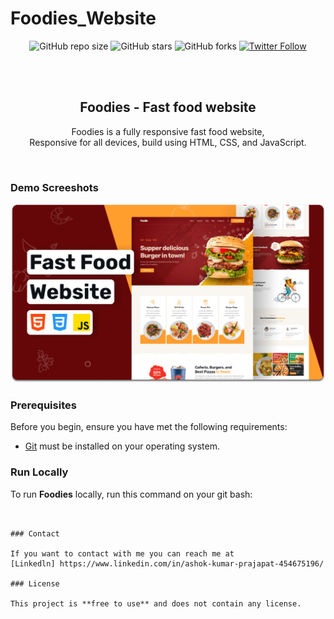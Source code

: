 # Foodies_Website
<div align="center">
  
  ![GitHub repo size](https://img.shields.io/github/repo-size/codewithsadee/Foodies)
  ![GitHub stars](https://img.shields.io/github/stars/codewithsadee/Foodies?style=social)
  ![GitHub forks](https://img.shields.io/github/forks/codewithsadee/Foodies?style=social)
  [![Twitter Follow](https://img.shields.io/twitter/follow/codewithsadee?style=social)](https://twitter.com/intent/follow?screen_name=codewithsadee)
 

  <br />
  <br />

  <h2 align="center">Foodies - Fast food website</h2>

  Foodies is a fully responsive fast food website, <br />Responsive for all devices, build using HTML, CSS, and JavaScript.

 

</div>

<br />

### Demo Screeshots

![Foodies Desktop Demo](./readme-images/desktop.png "Desktop Demo")

### Prerequisites

Before you begin, ensure you have met the following requirements:

* [Git](https://git-scm.com/downloads "Download Git") must be installed on your operating system.

### Run Locally

To run **Foodies** locally, run this command on your git bash:

```


### Contact

If you want to contact with me you can reach me at 
[Linkedln] https://www.linkedin.com/in/ashok-kumar-prajapat-454675196/

### License

This project is **free to use** and does not contain any license.

